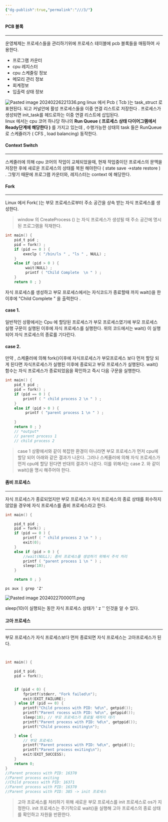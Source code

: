 ```yaml
---
{"dg-publish":true,"permalink":"///3/"}
---
```



#### PCB 블록
---
운영체제는 프로세스들을 관리하기위에 프로세스 테이블에 pcb 블록들을 매핑하여 사용한다.

- 프로그램 카운터
- cpu 레지스터
- cpu 스케줄링 정보
- 메모리 관리 정보
- 회계정보
- 입출력 상태 정보

![Pasted image 20240226221336.png](/img/user/images/Pasted-image-20240226221336.png)
linux 에서 Pcb ( Tcb )는 task_struct 로 표현된다. 되고 커널안에 활성 프로세스들을 이중 연결 리스트로 저장한다 .  프로세스가 생성되면 init_task를 헤드로하는 이중 연결 리스트에 삽입된다.  
linux 에서는 cpu 코어 하나당 하나의 **Run Queue** **(  프로세스 상태 다이어그램에서 Ready단계에 해당한다 )** 를 가지고 있는데 ,  수행가능한 상태의 task 들은 RunQueue 로 스케쥴러가 ( CFS , load balancing) 동작한다. 



#### Context Switch
---
 스케줄러에 의해 cpu 코어의 작업이 교체되었을때, 현재 작업중이던 프로세스의 문맥을 저장한 후에 새로운 프로세스의 상태를 복원 해야한다 ( state save ->state restore ) . 
 그렇기 때문에 프로그램 카운터와, 레지스터는 context 에 해당한다.



#### Fork
---
Linux 에서 Fork( )는 부모 프로세스로부터 주소 공간을 상속 받는 자식 프로세스를 생성한다.
>window 의 CreateProcess () 는 자식 프로세스가 생성될 때 주소 공간에 명시된 프로그램을 적재한다.


```c
int main() { 
	pid_t pid ; 
	pid = fork() ; 
	if (pid == 0 ) {
		execlp ( "/bin/ls " , "ls " , NULL) ; 
	}
	else if (pid > 0 ) {
		 wait(NULL) ; 
		 printf ( "Child Complete  \n " ) ; 
	} 
	return 0 ; }
```

자식 프로세스를 생성하고 부모 프로세스에서는 자식코드가 종료할때 까지 wait()을 한 이후에 "Child Complete " 을 출력한다 .

#### case 1. 
 일반적인 상황에서는 Cpu 에 할당된 프로세스가 부모 프로세스였기에 부모 프로세스 실행 구문이 실행된 이후에 자식 프로세스를 실행한다.
위의 코드에서는 wait() 이 실행되어 자식 프로세스의 종료를 기다린다.

#### case 2. 
만약 , 스케줄러에 의해 fork()이후에 자식프로세스가 부모프로세스 보다 먼저 할당 되게 된다면 자식프로세스가 실행된 이후에 종료되고 부모 프로세스가 실행된다. wait() 함수는 자식 프로세스가 종료되었음을 확인하고 즉시 다음 구문을 실행한다.



```c
int main() { 
	pid_t pid ; 
	pid = fork() ; 
	if (pid == 0 ) {
		printf ( " child process 2 \n " ) ; 
	}
	else if (pid > 0 ) {
		 printf ( "parent process 1 \n " ) ;
	
	} 
	return 0 ; }
	// *output*
	// parent process 1
	// child process 2
```

> case 1 상황에서와 같이 복잡한 환경이 아니라면 부모 프로세스가 먼저 cpu에 할당 되어 아래와 같은 결과가 나온다. 그러나 스케줄러에 의해 자식 프로세스가 먼저 cpu에 할당 된다면 반대의 결과가 나온다. 이를 위해서는 case 2. 와 같이 wait()을 명시 해주어야 한다.

#### 좀비 프로세스 
---
자식 프로세스가 종료되었지만 부모 프로세스가 자식 프로세스의 종료 상태를 회수하지 않았을 경우에 자식 프로세스를 좀비 프로세스라고 한다.

```c
int main() {

    pid_t pid ;
    pid = fork() ;
    if (pid == 0 ) {
        printf ( " child process 2 \n " ) ;
        exit(0);
    }
    else if (pid > 0 ) {
	    //wait(NULL); 좀비 프로세스를 생성하기 위해서 주석 처리
        printf ( "parent process 1 \n " ) ;
        sleep(10);
    }

    return 0 ; }
```


```
ps aux | grep 'Z'
```

![Pasted image 20240227000011.png](/img/user/images/Pasted-image-20240227000011.png)

sleep(10)이 실행되는 동안   자식 프로세스 상태가  ' z '' 인것을  알 수 있다.
#### 고아 프로세스
----
부모 프로세스가 자식 프로세스보다 먼저 종료되면 자식 프로세스는 고아프로세스가 된다.

```c
  

int main() {

    pid_t pid;
    pid = fork();


    if (pid < 0) {
        fprintf(stderr, "Fork failed\n");
        exit(EXIT_FAILURE);
    } else if (pid == 0) {
        printf("Child process with PID: %d\n", getpid());
        printf("Parent rocess with PID: %d\n", getppid());
	    sleep(10); // 부모 프로세스가 종료될 때까지 대기
        printf("Parent process with PID: %d\n", getppid());
        printf("Child process exiting\n");

    } else {
        // 부모 프로세스
        printf("Parent process with PID: %d\n", getpid());
        printf("Parent process exiting\n");
        exit(EXIT_SUCCESS);
    }
    return 0;
}
//Parent process with PID: 16370
//Parent process exiting
//Child process with PID: 16371
//Parent process with PID: 16370
//Parent process with PID: 385 -> init 프로세스
```

>  고아 프로세스를 처리하기 위해 새로운 부모 프로세스를 init 프로세스로 os가 지정한다. init 프로세스는 주기적으로 wait()을 실행해 고아 프로세스의 종료 상태를 확인하고 자원을 반환한다.